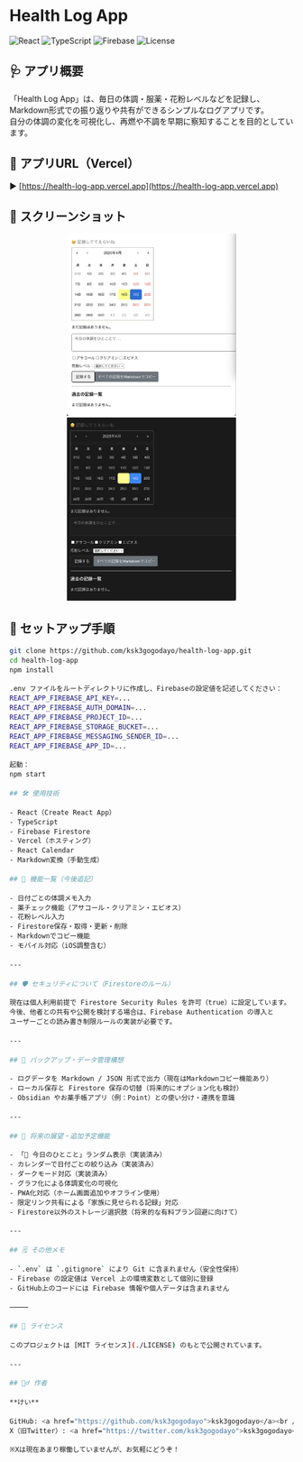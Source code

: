 # Health Log App

![React](https://img.shields.io/badge/React-v19.1-blue)
![TypeScript](https://img.shields.io/badge/TypeScript-Yes-blueviolet)
![Firebase](https://img.shields.io/badge/Firebase-Firestore-yellow)
![License](https://img.shields.io/badge/License-MIT-green)

## 🩺 アプリ概要

「Health Log App」は、毎日の体調・服薬・花粉レベルなどを記録し、  
Markdown形式での振り返りや共有ができるシンプルなログアプリです。  
自分の体調の変化を可視化し、再燃や不調を早期に察知することを目的としています。

## 🚀 アプリURL（Vercel）

▶️ [https://health-log-app.vercel.app](https://health-log-app.vercel.app)

## 📸 スクリーンショット

<p align="center">
  <img src="public/screenshot01.png" width="300" alt="アプリ画面1" />
  <img src="public/screenshot02.png" width="300" alt="アプリ画面2" />
</p>

## 🔧 セットアップ手順

```bash
git clone https://github.com/ksk3gogodayo/health-log-app.git
cd health-log-app
npm install

.env ファイルをルートディレクトリに作成し、Firebaseの設定値を記述してください：
REACT_APP_FIREBASE_API_KEY=...
REACT_APP_FIREBASE_AUTH_DOMAIN=...
REACT_APP_FIREBASE_PROJECT_ID=...
REACT_APP_FIREBASE_STORAGE_BUCKET=...
REACT_APP_FIREBASE_MESSAGING_SENDER_ID=...
REACT_APP_FIREBASE_APP_ID=...

起動：
npm start

## 🛠 使用技術

- React（Create React App）
- TypeScript
- Firebase Firestore
- Vercel（ホスティング）
- React Calendar
- Markdown変換（手動生成）

## 📝 機能一覧（今後追記）

- 日付ごとの体調メモ入力
- 薬チェック機能（アサコール・クリアミン・エビオス）
- 花粉レベル入力
- Firestore保存・取得・更新・削除
- Markdownでコピー機能
- モバイル対応（iOS調整含む）

---

## 🛡 セキュリティについて（Firestoreのルール）

現在は個人利用前提で Firestore Security Rules を許可（true）に設定しています。  
今後、他者との共有や公開を検討する場合は、Firebase Authentication の導入と  
ユーザーごとの読み書き制限ルールの実装が必要です。

---

## 🧳 バックアップ・データ管理構想

- ログデータを Markdown / JSON 形式で出力（現在はMarkdownコピー機能あり）
- ローカル保存と Firestore 保存の切替（将来的にオプション化も検討）
- Obsidian やお薬手帳アプリ（例：Point）との使い分け・連携を意識

---

## 🌈 将来の展望・追加予定機能

- 「🌟 今日のひとこと」ランダム表示（実装済み）
- カレンダーで日付ごとの絞り込み（実装済み）
- ダークモード対応（実装済み）
- グラフ化による体調変化の可視化
- PWA化対応（ホーム画面追加やオフライン使用）
- 限定リンク共有による「家族に見せられる記録」対応
- Firestore以外のストレージ選択肢（将来的な有料プラン回避に向けて）

---

## 🗒 その他メモ

- `.env` は `.gitignore` により Git に含まれません（安全性保持）
- Firebase の設定値は Vercel 上の環境変数として個別に登録
- GitHub上のコードには Firebase 情報や個人データは含まれません

⸻

## 📄 ライセンス

このプロジェクトは [MIT ライセンス](./LICENSE) のもとで公開されています。

---

## 🙋‍♂️ 作者

**けい**

GitHub: <a href="https://github.com/ksk3gogodayo">ksk3gogodayo</a><br />
X（旧Twitter）: <a href="https://twitter.com/ksk3gogodayo">ksk3gogodayo</a>

※Xは現在あまり稼働していませんが、お気軽にどうぞ！